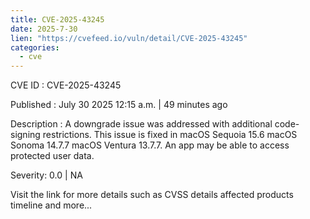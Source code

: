 ```yaml
--- 
title: CVE-2025-43245
date: 2025-7-30
lien: "https://cvefeed.io/vuln/detail/CVE-2025-43245"
categories:
  - cve
---
```


CVE ID : CVE-2025-43245

Published :  July 30
2025
12:15 a.m. | 49 minutes ago

Description : A downgrade issue was addressed with additional code-signing restrictions. This issue is fixed in macOS Sequoia 15.6
macOS Sonoma 14.7.7
macOS Ventura 13.7.7. An app may be able to access protected user data.

Severity: 0.0 | NA

Visit the link for more details
such as CVSS details
affected products
timeline
and more...

